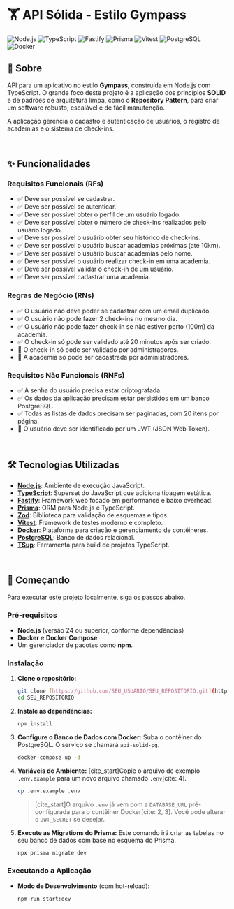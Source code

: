 # 🏋️ API Sólida - Estilo Gympass

![Node.js](https://img.shields.io/badge/Node.js-24+-green.svg)
![TypeScript](https://img.shields.io/badge/TypeScript-5-blue.svg)
![Fastify](https://img.shields.io/badge/Fastify-5-black.svg)
![Prisma](https://img.shields.io/badge/Prisma-6-darkblue.svg)
![Vitest](https://img.shields.io/badge/Vitest-3-purple.svg)
![PostgreSQL](https://img.shields.io/badge/PostgreSQL-16-blue.svg)
![Docker](https://img.shields.io/badge/Docker-gray.svg?logo=docker)

## 📖 Sobre

API para um aplicativo no estilo **Gympass**, construída em Node.js com TypeScript. O grande foco deste projeto é a aplicação dos princípios **SOLID** e de padrões de arquitetura limpa, como o **Repository Pattern**, para criar um software robusto, escalável e de fácil manutenção.

A aplicação gerencia o cadastro e autenticação de usuários, o registro de academias e o sistema de check-ins.

<br>

## ✨ Funcionalidades

### Requisitos Funcionais (RFs)
- ✅ Deve ser possível se cadastrar.
- ✅ Deve ser possível se autenticar.
- ✅ Deve ser possível obter o perfil de um usuário logado.
- ✅ Deve ser possível obter o número de check-ins realizados pelo usuário logado.
- ✅ Deve ser possível o usuário obter seu histórico de check-ins.
- ✅ Deve ser possível o usuário buscar academias próximas (até 10km).
- ✅ Deve ser possível o usuário buscar academias pelo nome.
- ✅ Deve ser possível o usuário realizar check-in em uma academia.
- ✅ Deve ser possível validar o check-in de um usuário.
- ✅ Deve ser possível cadastrar uma academia.

### Regras de Negócio (RNs)
- ✅ O usuário não deve poder se cadastrar com um email duplicado.
- ✅ O usuário não pode fazer 2 check-ins no mesmo dia.
- ✅ O usuário não pode fazer check-in se não estiver perto (100m) da academia.
- ✅ O check-in só pode ser validado até 20 minutos após ser criado.
- 🚧 O check-in só pode ser validado por administradores.
- 🚧 A academia só pode ser cadastrada por administradores.

### Requisitos Não Funcionais (RNFs)
- ✅ A senha do usuário precisa estar criptografada.
- ✅ Os dados da aplicação precisam estar persistidos em um banco PostgreSQL.
- ✅ Todas as listas de dados precisam ser paginadas, com 20 itens por página.
- 🚧 O usuário deve ser identificado por um JWT (JSON Web Token).

<br>

## 🛠️ Tecnologias Utilizadas

- **[Node.js](https://nodejs.org/)**: Ambiente de execução JavaScript.
- **[TypeScript](https://www.typescriptlang.org/)**: Superset do JavaScript que adiciona tipagem estática.
- **[Fastify](https://www.fastify.io/)**: Framework web focado em performance e baixo overhead.
- **[Prisma](https://www.prisma.io/)**: ORM para Node.js e TypeScript.
- **[Zod](https://zod.dev/)**: Biblioteca para validação de esquemas e tipos.
- **[Vitest](https://vitest.dev/)**: Framework de testes moderno e completo.
- **[Docker](https://www.docker.com/)**: Plataforma para criação e gerenciamento de contêineres.
- **[PostgreSQL](https://www.postgresql.org/)**: Banco de dados relacional.
- **[TSup](https://tsup.egoist.dev/)**: Ferramenta para build de projetos TypeScript.

<br>

## 🚀 Começando

Para executar este projeto localmente, siga os passos abaixo.

### Pré-requisitos
- **Node.js** (versão 24 ou superior, conforme dependências)
- **Docker** e **Docker Compose**
- Um gerenciador de pacotes como **npm**.

### Instalação

1.  **Clone o repositório:**
    ```bash
    git clone [https://github.com/SEU_USUARIO/SEU_REPOSITORIO.git](https://github.com/SEU_USUARIO/SEU_REPOSITORIO.git)
    cd SEU_REPOSITORIO
    ```

2.  **Instale as dependências:**
    ```bash
    npm install
    ```

3.  **Configure o Banco de Dados com Docker:**
    Suba o contêiner do PostgreSQL. O serviço se chamará `api-solid-pg`.
    ```bash
    docker-compose up -d
    ```

4.  **Variáveis de Ambiente:**
    [cite_start]Copie o arquivo de exemplo `.env.example` para um novo arquivo chamado `.env`[cite: 4].
    ```bash
    cp .env.example .env
    ```
    > [cite_start]O arquivo `.env` já vem com a `DATABASE_URL` pré-configurada para o contêiner Docker[cite: 2, 3]. Você pode alterar o `JWT_SECRET` se desejar.

5.  **Execute as Migrations do Prisma:**
    Este comando irá criar as tabelas no seu banco de dados com base no esquema do Prisma.
    ```bash
    npx prisma migrate dev
    ```

### Executando a Aplicação

- **Modo de Desenvolvimento** (com hot-reload):
  ```bash
  npm run start:dev
